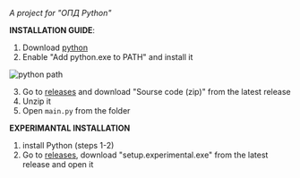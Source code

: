 _A project for "ОПД Python"_

**INSTALLATION GUIDE**:
1. Download [python](https://www.python.org/downloads/)
2. Enable "Add python.exe to PATH" and install it

![python path](https://github.com/user-attachments/assets/3d45503f-2f9a-4fd6-a5a4-cc458e88c366)

3. Go to [releases](https://github.com/FirHole/Tetris/releases/) and download "Sourse code (zip)" from the latest release
4. Unzip it
5. Open ```main.py``` from the folder

**EXPERIMANTAL INSTALLATION**
1. install Python (steps 1-2)
2. Go to [releases](https://github.com/FirHole/Tetris/releases/), download "setup.experimental.exe" from the latest release and open it
